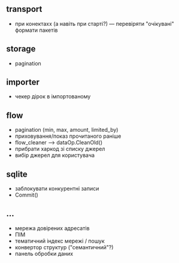 ## transport

* при конектахх (а навіть при старті?) — перевіряти "очікувані" формати пакетів


## storage

* pagination


## importer

* чекер дірок в імпортованому


## flow

* pagination (min, max, amount, limited_by)
* приховування/показ прочитаного раніше
* flow_cleaner --> dataOp.CleanOld()
* прибрати харкод зі списку джерел
* вибір джерел для користувача


## sqlite

* заблокувати конкурентні записи
* Commit()


## ...

* мережа довірених адресатів
* ПІМ
* тематичний індекс мережі / пошук
* конвертор структур ("семантичний"?)
* панель обробки даних